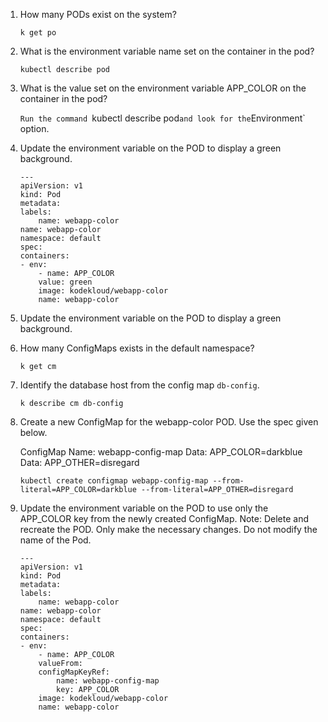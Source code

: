 1. How many PODs exist on the system?

    `k get po`

2. What is the environment variable name set on the container in the pod?

    `kubectl describe pod`

3. What is the value set on the environment variable APP_COLOR on the container in the pod?

    `Run the command `kubectl describe pod` and look for the `Environment` option.

5. Update the environment variable on the POD to display a green background.

    ```
    ---
    apiVersion: v1
    kind: Pod
    metadata:
    labels:
        name: webapp-color
    name: webapp-color
    namespace: default
    spec:
    containers:
    - env:
        - name: APP_COLOR
        value: green
        image: kodekloud/webapp-color
        name: webapp-color
    ```
    
6. Update the environment variable on the POD to display a green background.

7. How many ConfigMaps exists in the default namespace?

    `k get cm`

8. Identify the database host from the config map `db-config`.

    `k describe cm db-config`

9. Create a new ConfigMap for the webapp-color POD. Use the spec given below.

    ConfigMap Name: webapp-config-map
    Data: APP_COLOR=darkblue
    Data: APP_OTHER=disregard

    `kubectl create configmap webapp-config-map --from-literal=APP_COLOR=darkblue --from-literal=APP_OTHER=disregard`

10. Update the environment variable on the POD to use only the APP_COLOR key from the newly created ConfigMap. Note: Delete and recreate the POD. Only make the necessary changes. Do not modify the name of the Pod.

    ```
    ---
    apiVersion: v1
    kind: Pod
    metadata:
    labels:
        name: webapp-color
    name: webapp-color
    namespace: default
    spec:
    containers:
    - env:
        - name: APP_COLOR
        valueFrom:
        configMapKeyRef:
            name: webapp-config-map
            key: APP_COLOR
        image: kodekloud/webapp-color
        name: webapp-color
    ```


